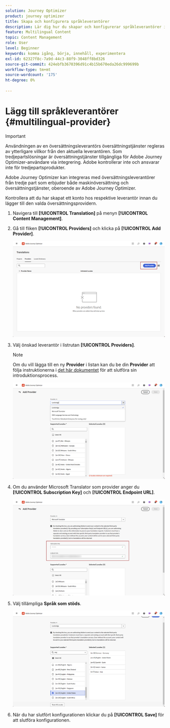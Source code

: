 ```yaml
---
solution: Journey Optimizer
product: journey optimizer
title: Skapa och konfigurera språkleverantörer
description: Lär dig hur du skapar och konfigurerar språkleverantörer i Journey Optimizer
feature: Multilingual Content
topic: Content Management
role: User
level: Beginner
keywords: komma igång, börja, innehåll, experimentera
exl-id: 62327f8c-7a9d-44c3-88f9-3048ff8bd326
source-git-commit: 424ebfb3670396d91c4b15b670eda26dc999699b
workflow-type: tm+mt
source-wordcount: '175'
ht-degree: 0%

---
```


# Lägg till språkleverantörer {#multilingual-provider}

>[!IMPORTANT]
>
> Användningen av en översättningsleverantörs översättningstjänster regleras av ytterligare villkor från den aktuella leverantören. Som tredjepartslösningar är översättningstjänster tillgängliga för Adobe Journey Optimizer-användare via integrering. Adobe kontrollerar inte och ansvarar inte för tredjepartsprodukter.

Adobe Journey Optimizer kan integreras med översättningsleverantörer från tredje part som erbjuder både maskinöversättning och översättningstjänster, oberoende av Adobe Journey Optimizer.

Kontrollera att du har skapat ett konto hos respektive leverantör innan du lägger till den valda översättningsprovidern.

1. Navigera till **[!UICONTROL Translation]** på menyn **[!UICONTROL Content Management]**.

1. Gå till fliken **[!UICONTROL Providers]** och klicka på **[!UICONTROL Add Provider]**.

   ![](assets/provider_1.png)

1. Välj önskad leverantör i listrutan **[!UICONTROL Providers]**.

   >[!NOTE]
   >
   >Om du vill lägga till en ny **Provider** i listan kan du be din **Provider** att följa instruktionerna i [det här dokumentet](https://developer.adobe.com/gcs/partner/) för att slutföra sin introduktionsprocess.

   ![](assets/provider_2.png)

1. Om du använder Microsoft Translator som provider anger du **[!UICONTROL Subscription Key]** och **[!UICONTROL Endpoint URL]**.

   ![](assets/provider_3.png)

1. Välj tillämpliga **Språk som stöds**.

   ![](assets/provider_4.png)

1. När du har slutfört konfigurationen klickar du på **[!UICONTROL Save]** för att slutföra konfigurationen.
